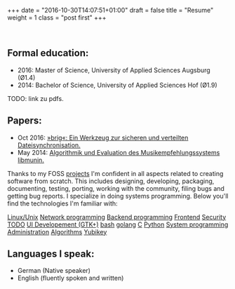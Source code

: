 +++
date = "2016-10-30T14:07:51+01:00"
draft = false
title = "Resume"
weight = 1
class = "post first"
+++

<br />

<h2>Formal education:</h2>

* <span class="italic">2016</span>: Master of Science, University of Applied Sciences Augsburg (Ø1.4)
* <span class="italic">2014</span>: Bachelor of Science, University of Applied Sciences Hof (Ø1.9)

TODO: link zu pdfs.

<h2>Papers:</h2>

* <span class="italic">Oct 2016</span>: <a href="https://disorganizer.github.io/brig-thesis/brig/thesis.pdf">»brig«: Ein Werkzeug zur sicheren und verteilten Dateisynchronisation.</a>
* <span class="italic">May 2014</span>: <a href="https://sahib.github.io/libmunin-thesis/bachelor/html/rst/index.html">Algorithmik und Evaluation des Musikempfehlungssystems libmunin.</a>

Thanks to my FOSS [projects](#Projects) I'm confident in all aspects related to
creating software from scratch. This includes designing, developing, packaging,
documenting, testing, porting, working with the community, filing bugs and
getting bug reports. I specialize in doing systems programming. Below you'll
find the technologies I'm familiar with:

<div id="tagcloud">
<a href="/tag-suche/bildwechsel" class="tag1">Linux/Unix</a>
<a href="/tag-suche/css" class="tag3">Network programming</a>
<a href="/tag-suche/hover" class="tag2">Backend programming</a>
<a href="/tag-suche/liste" class="tag1">Frontend</a>
<a href="/tag-suche/mouseover" class="tag2">Security TODO</a>
<a href="/tag-suche/navigation" class="tag1">UI Developement (GTK+)</a>
<a href="/tag-suche/newsflash" class="tag1">bash</a>
<a href="/tag-suche/newsteaser" class="tag1">golang</a>
<a href="/tag-suche/ohne-javascript" class="tag2">C</a>
<a href="/tag-suche/pagination" class="tag1">Python</a>
<a href="/tag-suche/popup-effekt" class="tag1">System programming</a>
<a href="/tag-suche/seitennummerierung" class="tag1">Administration</a>
<a href="/tag-suche/seitenzahl" class="tag1">Algorithms</a>
<a href="/tag-suche/webdesign" class="tag3">Yubikey</a>
</div>

<h2>Languages I speak:</h2>

* German <span class="italic">(Native speaker)</span>
* English <span class="italic">(fluently spoken and written)</span>
